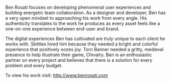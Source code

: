 Ben Rosati focuses on developing phenomenal user experiences and building energetic team collaboration. As a designer and developer, Ben has a very open mindset to approaching his work from every angle. His authenticity translates to the work he produces as every asset feels like a one-on-one experience between end-user and brand.

The digital experiences Ben has cultivated are truly unique to each client he works with. Skittles hired him because they needed a bright and colorful experience that positively oozes joy. Torn Banner needed a gritty, medieval presence to help illustrate their game, Chivalry. Ben is an enthusiastic partner on every project and believes that there is a solution for every problem and every budget.

To view his work visit:
http://www.benrosati.com
